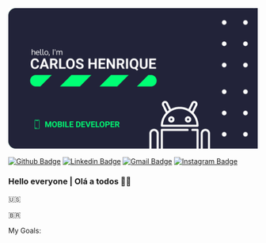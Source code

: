 <img src="https://github.com/carlos-hns/carlos-hns/blob/main/Banner.png" alt="My Banner"/>

[![Github Badge](https://img.shields.io/badge/-Github-000?style=flat-square&logo=Github&logoColor=white&link=https://github.com/carlos-hns)](https://github.com/carlos-hns)
[![Linkedin Badge](https://img.shields.io/badge/-LinkedIn-blue?style=flat-square&logo=Linkedin&logoColor=white&link=https://www.linkedin.com/in/carlos-hns/)](https://www.linkedin.com/in/carlos-hns/)
[![Gmail Badge](https://img.shields.io/badge/-carloshenriquend.santos@gmail.com-c14438?style=flat-square&logo=Gmail&logoColor=white&link=mailto:carloshenriquend.santos@gmail.com)](mailto:carloshenriquend.santos@gmail.com)
[![Instagram Badge](https://img.shields.io/badge/-Instagram?style=flat-square&logo=instagram&colorlogoColor=white&link=https://www.instagram.com/carlosdev__/)](https://www.instagram.com/carlosdev__/)

### Hello everyone | Olá a todos 🐼🖤

🇺🇸



🇧🇷


My Goals:

